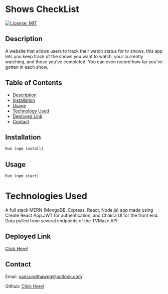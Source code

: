 # Shows CheckList

[![License: MIT](https://img.shields.io/badge/License-MIT-yellow.svg)](https://opensource.org/licenses/MIT)

## Description

A website that allows users to track their watch status for tv shows. this app lets you keep track of the shows you want to watch, your currently watching, and those you’ve completed. You can even record how far you've gotten in each show.

## Table of Contents

- [Description](#description)
- [Installation](#installation)
- [Usage](#usage)
- [Technology Used](#technologies-used)
- [Deployed Link](#deployed-link)
- [Contact](#contact)

## Installation

```md
Run (npm install)
```

## Usage

```md
Run (npm start)
```

# Technologies Used

A full stack MERN (MongoDB, Express, React, Node.js) app made using Create React App.JWT for authentication, and Chakra UI for the front end. Data pulled from several endpoints of the TVMaze API.

## Deployed Link

[Click Here!](https://van-check-list.herokuapp.com/)

## Contact

Email: vancungthawng@outlook.com

Github: [Click Here!](https://github.com/vanjungthawng)
